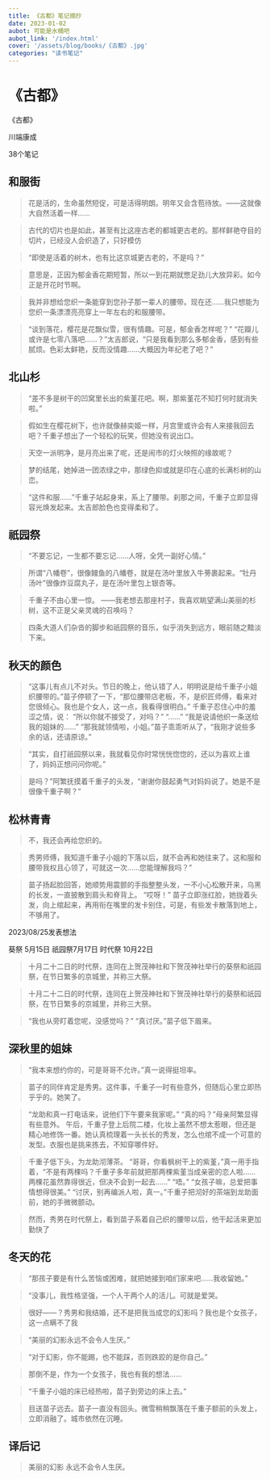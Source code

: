 ```yaml
---
title: 《古都》笔记摘抄
date: 2023-01-02
aubot: 可能是水桶吧
aubot_link: '/index.html'
cover: '/assets/blog/books/《古都》.jpg'
categories: "读书笔记"
---
```

# 《古都》

《古都》

川端康成

38个笔记

## 和服街

> 花是活的，生命虽然短促，可是活得明朗。明年又会含苞待放。——这就像大自然活着一样……

> 古代的切片也是如此，甚至有比这座古老的都城更古老的。那样鲜艳夺目的切片，已经没人会织造了，只好模仿

> “即使是活着的树木，也有比这京城更古老的，不是吗？”

> 意思是，正因为郁金香花期短暂，所以一到花期就憋足劲儿大放异彩。如今正是开花时节啊。

> 我并非想给您织一条能穿到您孙子那一辈人的腰带。现在还……我只想能为您织一条漂漂亮亮穿上一年左右的和服腰带。

> “谈到落花，樱花是花飘似雪，很有情趣。可是，郁金香怎样呢？”
> “花瓣儿或许是七零八落吧……？”太吉郎说，“只是我看到那么多郁金香，感到有些腻烦。色彩太鲜艳，反而没情趣……大概因为年纪老了吧？”

## 北山杉

> “差不多是树干的凹窝里长出的紫堇花吧。啊，那紫堇花不知打何时就消失啦。”

> 假如生在樱花树下，也许就像赫奕姬一样，月宫里或许会有人来接我回去吧？千重子想出了一个轻松的玩笑，但她没有说出口。

> 天空一派明净，是月亮出来了呢，还是闹市的灯火映照的缘故呢？

> 梦的结尾，她掉进一团浓绿之中，那绿色抑或就是印在心底的长满杉树的山峦。

> “这件和服……”千重子站起身来，系上了腰带。刹那之间，千重子立即显得容光焕发起来。太吉郎脸色也变得柔和了。

## 祇园祭

> “不要忘记，一生都不要忘记……人呀，全凭一副好心情。”

> 所谓“八幡卷”，很像鳗鱼的八幡卷，就是在汤叶里放入牛蒡裹起来。“牡丹汤叶”很像炸豆腐丸子，是在汤叶里包上银杏等。

> 千重子不由心里一惊。
> ——我老想去那座村子，我喜欢眺望满山美丽的杉树，这不正是父亲灵魂的召唤吗？

> 四条大道人们杂沓的脚步和祇园祭的音乐，似乎消失到远方，眼前随之黯淡下来。

## 秋天的颜色

> “这事儿有点儿不对头。节日的晚上，他认错了人，明明说是给千重子小姐织腰带的。”苗子停顿了一下，“那位腰带店老板，不，是织匠师傅，看来对您很倾心。我也是个女人，这一点，我看得很明白。”
> 千重子忍住心中的羞涩之情，说：
> “所以你就不接受了，对吗？”
> “……”
> “我是说请他织一条送给我的姐妹的……”
> “那我就领情啦，小姐。”苗子乖乖听从了，“我刚才说些多余的话，还请原谅。”

> “其实，自打祇园祭以来，我就看见你时常恍恍惚惚的，还以为喜欢上谁了，妈妈正想问问你呢。”

> 是吗？”阿繁抚摸着千重子的头发，“谢谢你鼓起勇气对妈妈说了。她是不是很像千重子啊？”

## 松林青青

> 不，我还会再给您织的。

> 秀男师傅，我知道千重子小姐的下落以后，就不会再和她往来了。这和服和腰带我权且心领了，可就这一次……您能理解我吗？”

> 苗子扬起脸回答，她顺势用震颤的手指整整头发，一不小心松散开来，乌黑的长发，一直披散到肩头和脊背上。
> “哎呀！”
> 苗子立即涨红脸，她拢着头发，向上绾起来，再用衔在嘴里的发卡别住，可是，有些发卡散落到地上，不够用了。

2023/08/25发表想法

葵祭 5月15日 祇园祭7月17日 时代祭 10月22日

> 十月二十二日的时代祭，连同在上贺茂神社和下贺茂神社举行的葵祭和祇园祭，在节日繁多的京城里，并称三大祭。

> 十月二十二日的时代祭，连同在上贺茂神社和下贺茂神社举行的葵祭和祇园祭，在节日繁多的京城里，并称三大祭。

> “我也从旁盯着您呢，没感觉吗？”
> “真讨厌。”苗子低下眉来。

## 深秋里的姐妹

> “我本来想约你的，可是哥哥不允许。”真一说得挺坦率。

> 苗子的同伴肯定是秀男。这件事，千重子一时有些意外，但随后心里立即热乎乎的。她笑了。

> “龙助和真一打电话来，说他们下午要来我家呢。”
> “真的吗？”母亲阿繁显得有些意外。
> 午后，千重子登上后院二楼，化妆上虽然不想太惹眼，但还是精心地修饰一番。她认真梳理着一头长长的秀发，怎么也绾不成一个可意的发型。衣服也是挑来拣去，不知穿哪件好。

> 千重子低下头，为龙助沏薄茶。
> “哥哥，你看枫树干上的紫堇，”真一用手指着，“不是有两棵吗？千重子多年前就把那两棵紫堇当成亲密的恋人啦……两棵花虽然靠得很近，但决不会到一起去……”
> “唔。”
> “女孩子嘛，总爱把事情想得很美。”
> “讨厌，别再编派人啦，真一。”千重子把沏好的茶端到龙助面前，她的手微微颤动。

> 然而，秀男在时代祭上，看到苗子系着自己织的腰带以后，他干起活来更加勤快了

## 冬天的花

> “那孩子要是有什么苦恼或困难，就把她接到咱们家来吧……我收留她。”

> “没事儿，我性格坚强，一个人干两个人的活儿。可就是爱哭。

> 很好——？秀男和我结婚，还不是把我当成您的幻影吗？我也是个女孩子，这一点瞒不了我

> “美丽的幻影永远不会令人生厌。”

> “对于幻影，你不能踢，也不能踩，否则跌跤的是你自己。”

> 那倒不是，作为一个女孩子，我也有我的想法……

> “千重子小姐的床已经热啦，苗子到旁边的床上去。”

> 目送苗子远去。苗子一直没有回头。微雪稍稍飘落在千重子额前的头发上，立即消融了。城市依然在沉睡。

## 译后记

> 美丽的幻影
> 永远不会令人生厌。
